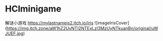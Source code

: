 # HCIminigame
解谜小游戏
https://mylastnameis2.itch.io/iris
![imageIrisCover]
(https://img.itch.zone/aW1hZ2UvNTI2NTExLzI3MzUyNTkuanBn/original/uWJUEF.jpg)
